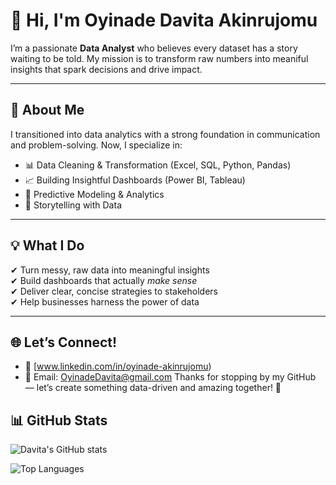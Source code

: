 # 👋 Hi, I'm Oyinade Davita Akinrujomu  

I’m a passionate **Data Analyst** who believes every dataset has a story waiting to be told. My mission is to transform raw numbers into meaniful insights that spark decisions and drive impact.  

---

## 🚀 About Me  
I transitioned into data analytics with a strong foundation in communication and problem-solving. Now, I specialize in:  

- 📊 Data Cleaning & Transformation (Excel, SQL, Python, Pandas)  
- 📈 Building Insightful Dashboards (Power BI, Tableau)  
- 🤖 Predictive Modeling & Analytics  
- 📝 Storytelling with Data  

---

## 💡 What I Do  
✔ Turn messy, raw data into meaningful insights  
✔ Build dashboards that actually *make sense*  
✔ Deliver clear, concise strategies to stakeholders  
✔ Help businesses harness the power of data  

---

## 🌐 Let’s Connect!  
- 💼 [www.linkedin.com/in/oyinade-akinrujomu)  
- 📧 Email: OyinadeDavita@gmail.com
Thanks for stopping by my GitHub — let’s create something data-driven and amazing together! 🚀

## 📊 GitHub Stats  

![Davita's GitHub stats](https://github-readme-stats.vercel.app/api?username=OyinadeDavita&show_icons=true&theme=tokyonight)

![Top Languages](https://github-readme-stats.vercel.app/api/top-langs/?username=OyinadeDavita&layout=compact&theme=tokyonight)
